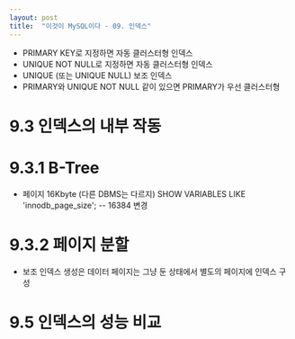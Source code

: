 ```yaml
---
layout: post
title:  "이것이 MySQL이다 - 09. 인덱스"
---
```


- PRIMARY KEY로 지정하면 자동 클러스터형 인덱스
- UNIQUE NOT NULL로 지정하면 자동 클러스터형 인덱스
- UNIQUE (또는 UNIQUE NULL) 보조 인덱스
- PRIMARY와 UNIQUE NOT NULL 같이 있으면 PRIMARY가 우선 클러스터형

# 9.3 인덱스의 내부 작동
# 9.3.1 B-Tree
- 페이지 16Kbyte (다른 DBMS는 다르지)
SHOW VARIABLES LIKE 'innodb_page_size';
-- 16384
변경 

# 9.3.2 페이지 분할
- 보조 인덱스 생성은 데이터 페이지는 그냥 둔 상태에서 별도의 페이지에 인덱스 구성

# 9.5 인덱스의 성능 비교
